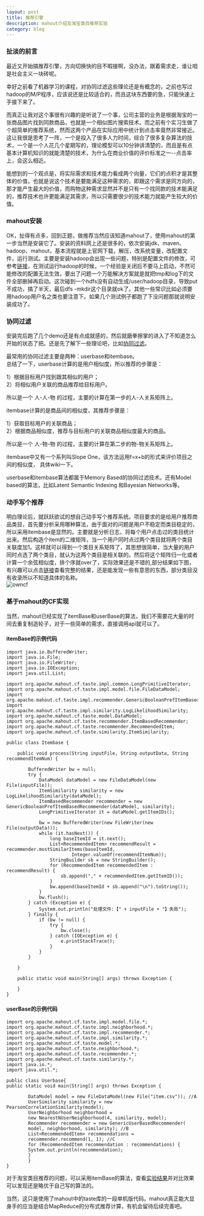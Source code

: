 ```yaml
---
layout: post
title: 推荐引擎
description: mahout介绍及淘宝类目推荐实验
category: blog
---
```

### 扯淡的前言

最近又开始搞推荐引擎，方向切换快的目不暇接啊，没办法，跟着需求走，谁让咱是社会主义一块砖呢。

幸好之前看了机器学习的课程，对协同过滤这些理论还是有概念的，之前也写过hadoop的M/P程序，应该说还是比较适合的，而且这块东西要的急，只能快速上手接下来了。

而真正让我对这个事很有兴趣的是听说了一个事，公司主营的业务是根据淘宝的一张商品图片找到同款商品，也就是一个相似图片搜索技术。而之前有个实习生做了个超简单的推荐系统，然而这两个产品在实际应用中统计到点击率竟然非常接近。这让我很是思考了一阵，一个是投入了很多人力时间，综合了很多复杂算法的技术，一个是一个人花几个星期写的，理论模型可以10分钟讲清楚的，而且是有点基本计算机知识的就能清楚的技术，为什么在商业价值的评价标准之一--点击率上，会这么相近。

能想到的一个观点是，将实际需求和技术能力看成两个向量，它们的点积才是其整体的价值，也就是说这个技术是要能满足这种需求的，即跟这个需求是同方向的，那才能产生最大的价值，而购物这种需求显然并不是只有一个找同款的技术能满足的，推荐技术也许更能满足其需求，所以只需要很少的技术能力就能产生较大的价值。


### mahout安装

OK，扯得有点多，回到正题，做推荐当然应该知道mahout了，使用mahout的第一步当然是安装它了。安装的资料网上还是很多的，依次安装jdk、maven、hadoop、mahout，基本流程就是上官网下载，解压，改系统变量，改配置文件，运行测试。主要是安装hadoop会出现一些问题，特别是配置文件的修改，可参考[链接](http://blog.csdn.net/dingdn/article/details/13000183)，在测试运行hadoop的时候，一个经验是关闭后不要马上启动，不然可能修改的配置无法生效，要出了问题一个万能解决方案就是就把tmp和log下的文件全部删掉再启动。这次碰到一个hdfs没有自动生成/user/hadoop目录，导致put不成功，搞了半天，最后dfs -mkdir这个目录就ok了。其他一些常识比如必须要用hadoop用户名之类也要注意下。如果几个测试例子都跑了下没问题那就说明安装成功了。

### 协同过滤

安装完后跑了几个demo还是有点成就感的，然后就磨拳擦掌的进入了不知道怎么开始的状态了把。还是先了解下一些理论吧，比如[协同过滤](https://www.ibm.com/developerworks/cn/web/1103_zhaoct_recommstudy2/)。

最常用的协同过滤主要是两种：userbase和itembase。     
总结了一下，userbase计算的是用户相似度，所以推荐的步骤是：

1）根据目标用户找到跟其相似的用户；     
2）将相似用户关联的商品推荐给目标用户。     

所以是一个 人-人-物 的过程，主要的计算在第一步的人-人关系矩阵上。

itembase计算的是商品间的相似度，其推荐步骤是：

1）获取目标用户的关联商品；  
2）根据商品相似度，推荐与目标用户的关联商品相似度最大的商品。   

所以是一个 人-物-物 的过程，主要的计算在第二步的物-物关系矩阵上。

itembase中又有一个系列叫Slope One，该方法运用f=x+b的形式来评价项目之间的相似度，
具体wiki一下。

userbase和itembase算法都属于Memory Based的协同过滤技术。还有Model based的算法，比如Latent Semantic Indexing 和Bayesian Networks等。

### 动手写个推荐

明白理论后，就跃跃欲试的想自己动手写个推荐系统。项目要求的是给用户推荐商品类目，首先要分析采用哪种算法，由于面对的问题是用户不稳定而类目稳定的，所以采用itembase是显然的。主要就是分析日志，将每个用户点击过的类目统计出来。然后构造个item的二维矩阵，当一个用户同时点过两个类目就将两个类目关联度加1。这样就可以得到一个类目关系矩阵了，其思想很简单，当大量的用户同时点选了两个类目，就认为这两个类目是相关联的。然后将这个矩阵归一化或者计算一个余弦相似度，排个序就over了，实际效果还是不错的,部分结果如下图，有兴趣可以点击[链接](/documents/log.txt)查看完整的结果，还是能发现一些有意思的东西，部分类目没有收录所以不知道具体的名称。    
![owncf](/images/owncf.png)

### 基于mahout的CF实现

当然，mahout已经实现了itemBase和userBase的算法，我们不需要花大量的时间去重复制造轮子，对于一些简单的需求，直接调用api就可以了。

#### itemBase的示例代码    
     
	import java.io.BufferedWriter;
	import java.io.File;
	import java.io.FileWriter;
	import java.io.IOException;
	import java.util.List;

	import org.apache.mahout.cf.taste.impl.common.LongPrimitiveIterator;
	import org.apache.mahout.cf.taste.impl.model.file.FileDataModel;
	import org.apache.mahout.cf.taste.impl.recommender.GenericBooleanPrefItemBasedRecommender;
	import org.apache.mahout.cf.taste.impl.similarity.LogLikelihoodSimilarity;
	import org.apache.mahout.cf.taste.model.DataModel;
	import org.apache.mahout.cf.taste.recommender.ItemBasedRecommender;
	import org.apache.mahout.cf.taste.recommender.RecommendedItem;
	import org.apache.mahout.cf.taste.similarity.ItemSimilarity;

	public class Itembase {
		
		public void process(String inputFile, String outputData, String recommendItemNum) {

			BufferedWriter bw = null;
			try {
				DataModel dataModel = new FileDataModel(new File(inputFile));
				ItemSimilarity similarity = new LogLikelihoodSimilarity(dataModel);
				ItemBasedRecommender recommender = new GenericBooleanPrefItemBasedRecommender(dataModel, similarity);
				LongPrimitiveIterator it = dataModel.getItemIDs();

				bw = new BufferedWriter(new FileWriter(new File(outputData)));
				while (it.hasNext()) {
					long baseItemId = it.next();
					List<RecommendedItem> recommendResult = recommender.mostSimilarItems(baseItemId,
							Integer.valueOf(recommendItemNum));
					StringBuilder sb = new StringBuilder();
					for (RecommendedItem recommendedItem : recommendResult) {
						sb.append("," + recommendedItem.getItemID());
					}
					bw.append(baseItemId + sb.append("\n").toString());
				}
				bw.flush();
			} catch (Exception e) {
				System.out.println("处理文件:【" + inputFile + "】失败");
			} finally {
				if (bw != null) {
					try {
						bw.close();
					} catch (IOException e) {
						e.printStackTrace();
					}
				}
			}

		}
		
		public static void main(String[] args) throws Exception { 
			
		}
	}


#### userBase的示例代码    
    	
	import org.apache.mahout.cf.taste.impl.model.file.*;   
	import org.apache.mahout.cf.taste.impl.neighborhood.*;   
	import org.apache.mahout.cf.taste.impl.recommender.*;   
	import org.apache.mahout.cf.taste.impl.similarity.*;   
	import org.apache.mahout.cf.taste.model.*;   
	import org.apache.mahout.cf.taste.neighborhood.*;   
	import org.apache.mahout.cf.taste.recommender.*;   
	import org.apache.mahout.cf.taste.similarity.*;   
	import java.io.*;   
	import java.util.*;

	public class Userbase{
	public static void main(String[] args) throws Exception {   
		
			DataModel model = new FileDataModel(new File("item.csv")); //A   
			UserSimilarity similarity = new PearsonCorrelationSimilarity(model);   
			UserNeighborhood neighborhood =   
			new NearestNUserNeighborhood(4, similarity, model);   
			Recommender recommender = new GenericUserBasedRecommender(   
			model, neighborhood, similarity); //B   
			List<RecommendedItem> recommendations =   
			recommender.recommend(1, 1); //C   
			for (RecommendedItem recommendation : recommendations) {   
			System.out.println(recommendation);   
			}
			}
	}  


  
对于淘宝类目推荐的问题，可以采用itemBase的算法，查看[实验结果](/documents/cfResult.txt)并对比效果可以发现还是略优于自己写的算法的。

当然，这只是使用了mahout中的taste库的一段单机版代码。mahout真正能大显身手的应当是结合MapReduce的分布式推荐计算，有机会留待后续完善吧。



[LinChaohui]:    http://www.linchaohui.com  "LinChaohui"
